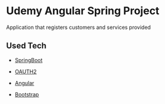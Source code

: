 # Udemy Angular Spring Project
Application that registers customers and services provided  

## Used Tech

- [SpringBoot](https://spring.io/projects/spring-boot)
- [OAUTH2](https://oauth.net/2/)


- [Angular](https://angular.io/)
- [Bootstrap](https://getbootstrap.com/)
